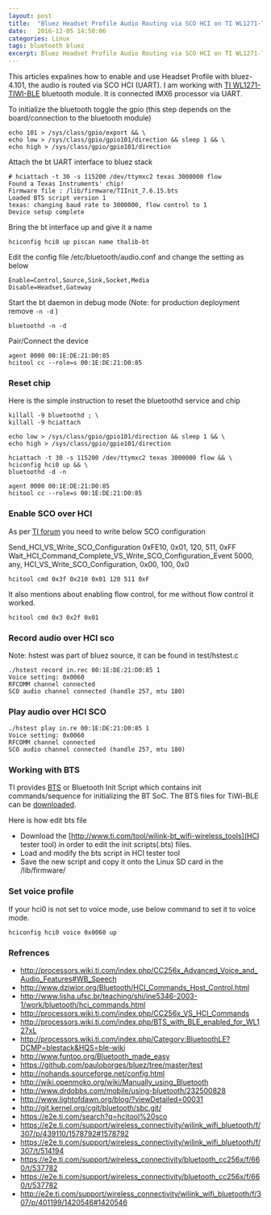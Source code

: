 ```yaml
---
layout: post
title:  "Bluez Headset Profile Audio Routing via SCO HCI on TI WL1271-TIWI-BLE"
date:   2016-12-05 14:50:06
categories: Linux
tags: bluetooth bluez
excerpt: Bluez Headset Profile Audio Routing via SCO HCI on TI WL1271-TIWI-BLE
---
```


This articles expalines how to enable and use Headset Profile with bluez-4.101, the audio is routed via SCO HCI (UART). I am working with [TI WL1271-TIWI-BLE](http://www.ti.com/product/wl1271-tiwi-ble) bluetooth module. It is connected IMX6 processor via UART.


To initialize the bluetooth toggle the gpio (this step depends on the board/connection to the bluetooth module)

```
echo 101 > /sys/class/gpio/export && \
echo low > /sys/class/gpio/gpio101/direction && sleep 1 && \
echo high > /sys/class/gpio/gpio101/direction
```

Attach the bt UART interface to bluez stack

```
# hciattach -t 30 -s 115200 /dev/ttymxc2 texas 3000000 flow
Found a Texas Instruments' chip!
Firmware file : /lib/firmware/TIInit_7.6.15.bts
Loaded BTS script version 1
texas: changing baud rate to 3000000, flow control to 1
Device setup complete
```

Bring the bt interface up and give it a name

```
hciconfig hci0 up piscan name thalib-bt
```

Edit the config file /etc/bluetooth/audio.conf and change the setting as below

```
Enable=Control,Source,Sink,Socket,Media
Disable=Headset,Gateway
```

Start the bt daemon in debug mode (Note: for production deployment remove ```-n -d``` )

```
bluetoothd -n -d
```

Pair/Connect the device

```
agent 0000 00:1E:DE:21:D0:85
hcitool cc --role=s 00:1E:DE:21:D0:85
```

### Reset chip

Here is the simple instruction to reset the bluetoothd service and chip

```
killall -9 bluetoothd ; \
killall -9 hciattach

echo low > /sys/class/gpio/gpio101/direction && sleep 1 && \
echo high > /sys/class/gpio/gpio101/direction

hciattach -t 30 -s 115200 /dev/ttymxc2 texas 3000000 flow && \
hciconfig hci0 up && \
bluetoothd -d -n

agent 0000 00:1E:DE:21:D0:85
hcitool cc --role=s 00:1E:DE:21:D0:85
```

### Enable SCO over HCI

As per [TI forum](https://e2e.ti.com/support/wireless_connectivity/wilink_wifi_bluetooth/f/307/p/439110/1578792#1578792) you need to write below SCO configuration

Send_HCI_VS_Write_SCO_Configuration 0xFE10, 0x01, 120, 511, 0xFF
Wait_HCI_Command_Complete_VS_Write_SCO_Configuration_Event 5000, any,
HCI_VS_Write_SCO_Configuration, 0x00, 100, 0x0

```
hcitool cmd 0x3f 0x210 0x01 120 511 0xF
```

It also mentions about enabling flow control, for me without flow control it worked.

```
hcitool cmd 0x3 0x2f 0x01
```

### Record audio over HCI sco

Note: hstest was part of bluez source, it can be found in test/hstest.c
```
./hstest record in.rec 00:1E:DE:21:D0:85 1
Voice setting: 0x0060
RFCOMM channel connected
SCO audio channel connected (handle 257, mtu 180)
```

### Play audio over HCI SCO
```
./hstest play in.re 00:1E:DE:21:D0:85 1
Voice setting: 0x0060
RFCOMM channel connected
SCO audio channel connected (handle 257, mtu 180)

```

### Working with BTS

TI provides [BTS](http://processors.wiki.ti.com/index.php/Bluetooth_BTS_files_overview) or Bluetooth Init Script which contains init commands/sequence for initializing the BT SoC. The BTS files for TiWi-BLE
can be [downloaded](https://www.lsr.com/embedded-wireless-modules/wifi-plus-bluetooth-module/tiwi-ble).

Here is how edit bts file

* Download the [http://www.ti.com/tool/wilink-bt_wifi-wireless_tools](HCI tester tool) in order to edit the init scripts(.bts) files.
* Load and modify the bts script in HCI tester tool
* Save the new script and copy it onto the Linux SD card in the /lib/firmware/


### Set voice profile

If your hci0 is not set to voice mode, use below command to set it to voice mode.

```
hciconfig hci0 voice 0x0060 up
```

### Refrences

* http://processors.wiki.ti.com/index.php/CC256x_Advanced_Voice_and_Audio_Features#WB_Speech
* http://www.dziwior.org/Bluetooth/HCI_Commands_Host_Control.html
* http://www.lisha.ufsc.br/teaching/shi/ine5346-2003-1/work/bluetooth/hci_commands.html
* http://processors.wiki.ti.com/index.php/CC256x_VS_HCI_Commands
* http://processors.wiki.ti.com/index.php/BTS_with_BLE_enabled_for_WL127xL
* http://processors.wiki.ti.com/index.php/Category:BluetoothLE?DCMP=blestack&HQS=ble-wiki
* http://www.funtoo.org/Bluetooth_made_easy
* https://github.com/pauloborges/bluez/tree/master/test
* http://nohands.sourceforge.net/config.html
* http://wiki.openmoko.org/wiki/Manually_using_Bluetooth
* http://www.drdobbs.com/mobile/using-bluetooth/232500828
* http://www.lightofdawn.org/blog/?viewDetailed=00031
* http://git.kernel.org/cgit/bluetooth/sbc.git/
* https://e2e.ti.com/search?q=hcitool%20sco
* https://e2e.ti.com/support/wireless_connectivity/wilink_wifi_bluetooth/f/307/p/439110/1578792#1578792
* https://e2e.ti.com/support/wireless_connectivity/wilink_wifi_bluetooth/f/307/t/514194
* https://e2e.ti.com/support/wireless_connectivity/bluetooth_cc256x/f/660/t/537782
* https://e2e.ti.com/support/wireless_connectivity/bluetooth_cc256x/f/660/t/537782
* http://e2e.ti.com/support/wireless_connectivity/wilink_wifi_bluetooth/f/307/p/401199/1420546#1420546
